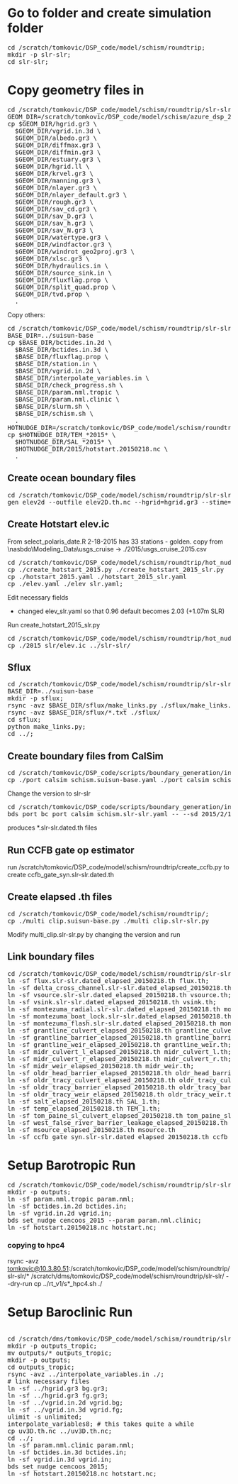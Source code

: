 # Go to folder and create simulation folder
<pre>
cd /scratch/tomkovic/DSP_code/model/schism/roundtrip;
mkdir -p slr-slr;
cd slr-slr;
</pre>

# Copy geometry files in
<pre>
cd /scratch/tomkovic/DSP_code/model/schism/roundtrip/slr-slr;
GEOM_DIR=/scratch/tomkovic/DSP_code/model/schism/azure_dsp_2024_lhc_v3/baseline_inputs
cp $GEOM_DIR/hgrid.gr3 \
  $GEOM_DIR/vgrid.in.3d \
  $GEOM_DIR/albedo.gr3 \
  $GEOM_DIR/diffmax.gr3 \
  $GEOM_DIR/diffmin.gr3 \
  $GEOM_DIR/estuary.gr3 \
  $GEOM_DIR/hgrid.ll \
  $GEOM_DIR/krvel.gr3 \
  $GEOM_DIR/manning.gr3 \
  $GEOM_DIR/nlayer.gr3 \
  $GEOM_DIR/nlayer_default.gr3 \
  $GEOM_DIR/rough.gr3 \
  $GEOM_DIR/sav_cd.gr3 \
  $GEOM_DIR/sav_D.gr3 \
  $GEOM_DIR/sav_h.gr3 \
  $GEOM_DIR/sav_N.gr3 \
  $GEOM_DIR/watertype.gr3 \
  $GEOM_DIR/windfactor.gr3 \
  $GEOM_DIR/windrot_geo2proj.gr3 \
  $GEOM_DIR/xlsc.gr3 \
  $GEOM_DIR/hydraulics.in \
  $GEOM_DIR/source_sink.in \
  $GEOM_DIR/fluxflag.prop \
  $GEOM_DIR/split_quad.prop \
  $GEOM_DIR/tvd.prop \
  .
</pre>

Copy others:
<pre>
cd /scratch/tomkovic/DSP_code/model/schism/roundtrip/slr-slr;
BASE_DIR=../suisun-base
cp $BASE_DIR/bctides.in.2d \
  $BASE_DIR/bctides.in.3d \
  $BASE_DIR/fluxflag.prop \
  $BASE_DIR/station.in \
  $BASE_DIR/vgrid.in.2d \
  $BASE_DIR/interpolate_variables.in \
  $BASE_DIR/check_progress.sh \
  $BASE_DIR/param.nml.tropic \
  $BASE_DIR/param.nml.clinic \
  $BASE_DIR/slurm.sh \
  $BASE_DIR/schism.sh \
  .
HOTNUDGE_DIR=/scratch/tomkovic/DSP_code/model/schism/roundtrip/hot_nudge
cp $HOTNUDGE_DIR/TEM_*2015* \
  $HOTNUDGE_DIR/SAL_*2015* \
  $HOTNUDGE_DIR/2015/hotstart.20150218.nc \
  .
</pre>


## Create ocean boundary files
<pre>
cd /scratch/tomkovic/DSP_code/model/schism/roundtrip/slr-slr;
gen_elev2d --outfile elev2D.th.nc --hgrid=hgrid.gr3 --stime=2015-2-18 --etime=2016-05-15 --slr 1.07 ../noaa_download/noaa_pryc1_9415020_water_level_2015_2017.csv ../noaa_download/noaa_mtyc1_9413450_water_level_2015_2017.csv;
</pre>

## Create Hotstart elev.ic

From select_polaris_date.R 2-18-2015 has 33 stations - golden.
copy from \\nasbdo\Modeling_Data\usgs_cruise -> ./2015/usgs_cruise_2015.csv

<pre>
cd /scratch/tomkovic/DSP_code/model/schism/roundtrip/hot_nudge;
cp ./create_hotstart_2015.py ./create_hotstart_2015_slr.py
cp ./hotstart_2015.yaml ./hotstart_2015_slr.yaml
cp ./elev.yaml ./elev_slr.yaml;
</pre>

Edit necessary fields
- changed elev_slr.yaml so that 0.96 default becomes 2.03 (+1.07m SLR)

Run create_hotstart_2015_slr.py
<pre>
cd /scratch/tomkovic/DSP_code/model/schism/roundtrip/hot_nudge
cp ./2015_slr/elev.ic ../slr-slr/
</pre>
## Sflux

<pre>
cd /scratch/tomkovic/DSP_code/model/schism/roundtrip/slr-slr;
BASE_DIR=../suisun-base
mkdir -p sflux;
rsync -avz $BASE_DIR/sflux/make_links.py ./sflux/make_links.py;
rsync -avz $BASE_DIR/sflux/*.txt ./sflux/
cd sflux;
python make_links.py;
cd ../;
</pre>

## Create boundary files from CalSim
<pre>
cd /scratch/tomkovic/DSP_code/scripts/boundary_generation/input;
cp ./port_calsim_schism.suisun-base.yaml ./port_calsim_schism.slr-slr.yaml;
</pre>

Change the version to slr-slr

<pre>
cd /scratch/tomkovic/DSP_code/scripts/boundary_generation/input;
bds port_bc port_calsim_schism.slr-slr.yaml -- --sd 2015/2/18 --ed 2016/5/15
</pre>

produces *.slr-slr.dated.th files

## Run CCFB gate op estimator
run /scratch/tomkovic/DSP_code/model/schism/roundtrip/create_ccfb.py to create ccfb_gate_syn.slr-slr.dated.th

## Create elapsed .th files

<pre>
cd /scratch/tomkovic/DSP_code/model/schism/roundtrip/;
cp ./multi_clip.suisun-base.py ./multi_clip.slr-slr.py
</pre>

Modify multi_clip.slr-slr.py by changing the version and run

## Link boundary files
<pre>
cd /scratch/tomkovic/DSP_code/model/schism/roundtrip/slr-slr;
ln -sf flux.slr-slr.dated_elapsed_20150218.th flux.th;
ln -sf delta_cross_channel.slr-slr.dated_elapsed_20150218.th delta_cross_channel.th;
ln -sf vsource.slr-slr.dated_elapsed_20150218.th vsource.th;
ln -sf vsink.slr-slr.dated_elapsed_20150218.th vsink.th;
ln -sf montezuma_radial.slr-slr.dated_elapsed_20150218.th montezuma_radial.th;
ln -sf montezuma_boat_lock.slr-slr.dated_elapsed_20150218.th montezuma_boat_lock.th;
ln -sf montezuma_flash.slr-slr.dated_elapsed_20150218.th montezuma_flash.th;
ln -sf grantline_culvert_elapsed_20150218.th grantline_culvert.th;
ln -sf grantline_barrier_elapsed_20150218.th grantline_barrier.th;
ln -sf grantline_weir_elapsed_20150218.th grantline_weir.th;
ln -sf midr_culvert_l_elapsed_20150218.th midr_culvert_l.th;
ln -sf midr_culvert_r_elapsed_20150218.th midr_culvert_r.th;
ln -sf midr_weir_elapsed_20150218.th midr_weir.th;
ln -sf oldr_head_barrier_elapsed_20150218.th oldr_head_barrier.th;
ln -sf oldr_tracy_culvert_elapsed_20150218.th oldr_tracy_culvert.th;
ln -sf oldr_tracy_barrier_elapsed_20150218.th oldr_tracy_barrier.th;
ln -sf oldr_tracy_weir_elapsed_20150218.th oldr_tracy_weir.th;
ln -sf salt_elapsed_20150218.th SAL_1.th;
ln -sf temp_elapsed_20150218.th TEM_1.th;
ln -sf tom_paine_sl_culvert_elapsed_20150218.th tom_paine_sl_culvert.th;
ln -sf west_false_river_barrier_leakage_elapsed_20150218.th west_false_river_barrier_leakage.th;
ln -sf msource_elapsed_20150218.th msource.th
ln -sf ccfb_gate_syn.slr-slr.dated_elapsed_20150218.th ccfb_gate.th
</pre>

# Setup Barotropic Run
<pre>
cd /scratch/tomkovic/DSP_code/model/schism/roundtrip/slr-slr;
mkdir -p outputs;
ln -sf param.nml.tropic param.nml;
ln -sf bctides.in.2d bctides.in;
ln -sf vgrid.in.2d vgrid.in;
bds set_nudge cencoos_2015 --param param.nml.clinic;
ln -sf hotstart.20150218.nc hotstart.nc;
</pre>


### copying to hpc4
rsync -avz tomkovic@10.3.80.51:/scratch/tomkovic/DSP_code/model/schism/roundtrip/slr-slr/* /scratch/dms/tomkovic/DSP_code/model/schism/roundtrip/slr-slr/  --dry-run
cp ../rt_v1/s*_hpc4.sh ./

# Setup Baroclinic Run
<pre>
<!-- cd /scratch/tomkovic/DSP_code/model/schism/roundtrip/slr-slr; -->
cd /scratch/dms/tomkovic/DSP_code/model/schism/roundtrip/slr-slr;
mkdir -p outputs_tropic;
mv outputs/* outputs_tropic; 
mkdir -p outputs;
cd outputs_tropic;
rsync -avz ../interpolate_variables.in ./;
# link necessary files
ln -sf ../hgrid.gr3 bg.gr3;
ln -sf ../hgrid.gr3 fg.gr3;
ln -sf ../vgrid.in.2d vgrid.bg;
ln -sf ../vgrid.in.3d vgrid.fg;
ulimit -s unlimited;
interpolate_variables8; # this takes quite a while
cp uv3D.th.nc ../uv3D.th.nc;
cd ../;
ln -sf param.nml.clinic param.nml;
ln -sf bctides.in.3d bctides.in;
ln -sf vgrid.in.3d vgrid.in;
bds set_nudge cencoos_2015;
ln -sf hotstart.20150218.nc hotstart.nc;
</pre>